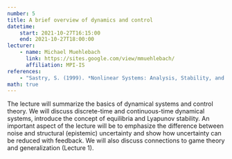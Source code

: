 ```yaml
---
number: 5
title: A brief overview of dynamics and control
datetime:
    start: 2021-10-27T16:15:00
    end: 2021-10-27T18:00:00
lecturer: 
    - name: Michael Muehlebach
      link: https://sites.google.com/view/mmuehlebach/
      affiliation: MPI-IS
references:
    - "Sastry, S. (1999). *Nonlinear Systems: Analysis, Stability, and Control.* New York, NY: Springer New York. ISBN:&nbsp;978-1-4757-3108-8."
math: true
---
```


The lecture will summarize the basics of dynamical systems and control theory. 
We will discuss discrete-time and continuous-time dynamical systems, introduce the concept of equilibria and Lyapunov stability. 
An important aspect of the lecture will be to emphasize the difference between noise and structural (epistemic) uncertainty and show how uncertainty can be reduced with feedback. 
We will also discuss connections to game theory and generalization (Lecture 1).